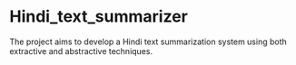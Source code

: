 # Hindi_text_summarizer
The project aims to develop a Hindi text summarization system using both extractive and abstractive techniques. 
